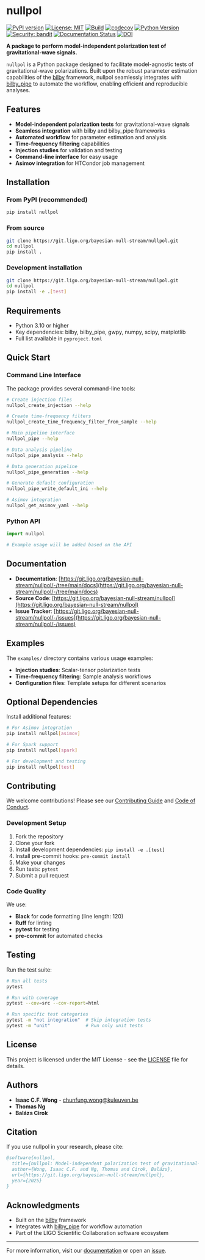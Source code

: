 # nullpol

[![PyPI version](https://badge.fury.io/py/nullpol.svg)](https://pypi.org/project/nullpol/)
[![License: MIT](https://img.shields.io/badge/license-MIT-blue.svg)](LICENSE)
[![Build](https://git.ligo.org/bayesian-null-stream/nullpol/badges/main/pipeline.svg)](https://git.ligo.org/bayesian-null-stream/nullpol/-/pipelines)
[![codecov](https://codecov.io/gh/username/package_name/branch/main/graph/badge.svg)](https://codecov.io/gh/username/package_name)
[![Python Version](https://img.shields.io/pypi/pyversions/nullpol)](https://pypi.org/project/nullpol/)
[![Security: bandit](https://img.shields.io/badge/security-bandit-yellow.svg)](https://github.com/PyCQA/bandit)
[![Documentation Status](https://img.shields.io/badge/documentation-online-brightgreen)](https://git.ligo.org/bayesian-null-stream/nullpol/docs)
[![DOI](https://zenodo.org/badge/ID.svg)](https://doi.org/DOI)

**A package to perform model-independent polarization test of gravitational-wave signals.**

`nullpol` is a Python package designed to facilitate model-agnostic tests of gravitational-wave polarizations.
Built upon the robust parameter estimation capabilities of the [bilby](https://git.ligo.org/lscsoft/bilby) framework, nullpol seamlessly integrates with [bilby_pipe](https://git.ligo.org/lscsoft/bilby_pipe) to automate the workflow, enabling efficient and reproducible analyses.

## Features

- **Model-independent polarization tests** for gravitational-wave signals
- **Seamless integration** with bilby and bilby_pipe frameworks
- **Automated workflow** for parameter estimation and analysis
- **Time-frequency filtering** capabilities
- **Injection studies** for validation and testing
- **Command-line interface** for easy usage
- **Asimov integration** for HTCondor job management

## Installation

### From PyPI (recommended)

```bash
pip install nullpol
```

### From source

```bash
git clone https://git.ligo.org/bayesian-null-stream/nullpol.git
cd nullpol
pip install .
```

### Development installation

```bash
git clone https://git.ligo.org/bayesian-null-stream/nullpol.git
cd nullpol
pip install -e .[test]
```

## Requirements

- Python 3.10 or higher
- Key dependencies: bilby, bilby_pipe, gwpy, numpy, scipy, matplotlib
- Full list available in `pyproject.toml`

## Quick Start

### Command Line Interface

The package provides several command-line tools:

```bash
# Create injection files
nullpol_create_injection --help

# Create time-frequency filters
nullpol_create_time_frequency_filter_from_sample --help

# Main pipeline interface
nullpol_pipe --help

# Data analysis pipeline
nullpol_pipe_analysis --help

# Data generation pipeline
nullpol_pipe_generation --help

# Generate default configuration
nullpol_pipe_write_default_ini --help

# Asimov integration
nullpol_get_asimov_yaml --help
```

### Python API

```python
import nullpol

# Example usage will be added based on the API
```

## Documentation

- **Documentation**: [https://git.ligo.org/bayesian-null-stream/nullpol/-/tree/main/docs](https://git.ligo.org/bayesian-null-stream/nullpol/-/tree/main/docs)
- **Source Code**: [https://git.ligo.org/bayesian-null-stream/nullpol](https://git.ligo.org/bayesian-null-stream/nullpol)
- **Issue Tracker**: [https://git.ligo.org/bayesian-null-stream/nullpol/-/issues](https://git.ligo.org/bayesian-null-stream/nullpol/-/issues)

## Examples

The `examples/` directory contains various usage examples:

- **Injection studies**: Scalar-tensor polarization tests
- **Time-frequency filtering**: Sample analysis workflows
- **Configuration files**: Template setups for different scenarios

## Optional Dependencies

Install additional features:

```bash
# For Asimov integration
pip install nullpol[asimov]

# For Spark support
pip install nullpol[spark]

# For development and testing
pip install nullpol[test]
```

## Contributing

We welcome contributions! Please see our [Contributing Guide](CONTRIBUTING.md) and [Code of Conduct](CODE_OF_CONDUCT.md).

### Development Setup

1. Fork the repository
2. Clone your fork
3. Install development dependencies: `pip install -e .[test]`
4. Install pre-commit hooks: `pre-commit install`
5. Make your changes
6. Run tests: `pytest`
7. Submit a pull request

### Code Quality

We use:

- **Black** for code formatting (line length: 120)
- **Ruff** for linting
- **pytest** for testing
- **pre-commit** for automated checks

## Testing

Run the test suite:

```bash
# Run all tests
pytest

# Run with coverage
pytest --cov=src --cov-report=html

# Run specific test categories
pytest -m "not integration"  # Skip integration tests
pytest -m "unit"             # Run only unit tests
```

## License

This project is licensed under the MIT License - see the [LICENSE](LICENSE) file for details.

## Authors

- **Isaac C.F. Wong** - chunfung.wong@kuleuven.be
- **Thomas Ng**
- **Balázs Cirok**

## Citation

If you use nullpol in your research, please cite:

```bibtex
@software{nullpol,
  title={nullpol: Model-independent polarization test of gravitational-wave signals},
  author={Wong, Isaac C.F. and Ng, Thomas and Cirok, Balázs},
  url={https://git.ligo.org/bayesian-null-stream/nullpol},
  year={2025}
}
```

## Acknowledgments

- Built on the [bilby](https://git.ligo.org/lscsoft/bilby) framework
- Integrates with [bilby_pipe](https://git.ligo.org/lscsoft/bilby_pipe) for workflow automation
- Part of the LIGO Scientific Collaboration software ecosystem

---

For more information, visit our [documentation](https://git.ligo.org/bayesian-null-stream/nullpol/-/tree/main/docs) or open an [issue](https://git.ligo.org/bayesian-null-stream/nullpol/-/issues).
